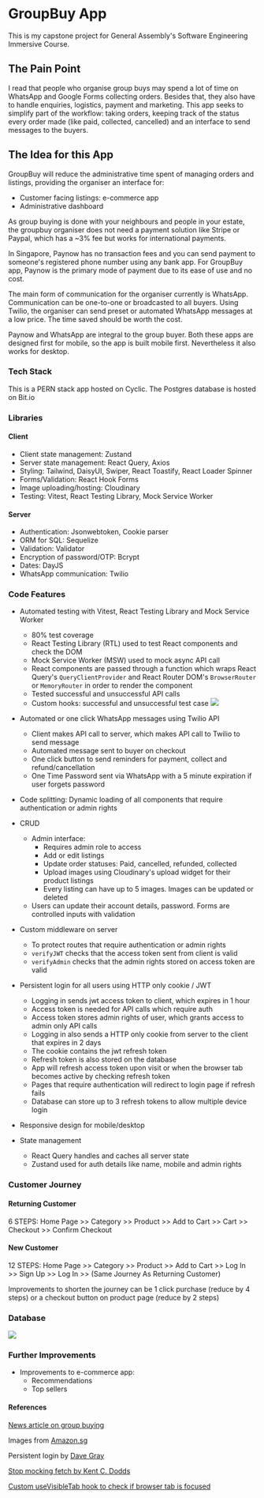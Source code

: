 # GroupBuy App
This is my capstone project for General Assembly's Software Engineering Immersive Course.

## The Pain Point
I read that people who organise group buys may spend a lot of time on WhatsApp and Google Forms collecting orders. Besides that, they also have to handle enquiries, logistics, payment and marketing. This app seeks to simplify part of the workflow: taking orders, keeping track of the status every order made (like paid, collected, cancelled) and an interface to send messages to the buyers.

## The Idea for this App
GroupBuy will reduce the administrative time spent of managing orders and listings, providing the organiser an interface for:
    
- Customer facing listings: e-commerce app
- Administrative dashboard 

As group buying is done with your neighbours and people in your estate, the groupbuy organiser does not need a payment solution like Stripe or Paypal, which has a ~3% fee but works for international payments.

In Singapore, Paynow has no transaction fees and you can send payment to someone's registered phone number using any bank app. For GroupBuy app, Paynow is the primary mode of payment due to its ease of use and no cost. 

The main form of communication for the organiser currently is WhatsApp. Communication can be one-to-one or broadcasted to all buyers. Using Twilio, the organiser can send preset or automated WhatsApp messages at a low price. The time saved should be worth the cost.

Paynow and WhatsApp are integral to the group buyer. Both these apps are designed first for mobile, so the app is built mobile first. Nevertheless it also works for desktop.

### Tech Stack
This is a PERN stack app hosted on Cyclic. 
The Postgres database is hosted on Bit.io

### Libraries

#### Client
- Client state management: Zustand
- Server state management: React Query, Axios
- Styling: Tailwind, DaisyUI, Swiper, React Toastify, React Loader Spinner
- Forms/Validation: React Hook Forms
- Image uploading/hosting: Cloudinary
- Testing: Vitest, React Testing Library, Mock Service Worker

#### Server
- Authentication: Jsonwebtoken, Cookie parser
- ORM for SQL: Sequelize
- Validation: Validator
- Encryption of password/OTP: Bcrypt
- Dates: DayJS
- WhatsApp communication: Twilio

### Code Features
- Automated testing with Vitest, React Testing Library and Mock Service Worker
    - 80% test coverage
    - React Testing Library (RTL) used to test React components and check the DOM
    - Mock Service Worker (MSW) used to mock async API call
    - React components are passed through a function which wraps React Query's `QueryClientProvider` and React Router DOM's `BrowserRouter` or `MemoryRouter` in order to render the component
    - Tested successful and unsuccessful API calls
    - Custom hooks: successful and unsuccessful test case
![](https://res.cloudinary.com/dkilrhnk7/image/upload/v1675325080/groupbuy-testing_twogfn.png)

- Automated or one click WhatsApp messages using Twilio API
    - Client makes API call to server, which makes API call to Twilio to send message
    - Automated message sent to buyer on checkout
    - One click button to send reminders for payment, collect and refund/cancellation
    - One Time Password sent via WhatsApp with a 5 minute expiration if user forgets password

- Code splitting: Dynamic loading of all components that require authentication or admin rights

- CRUD
    - Admin interface:
        - Requires admin role to access
        - Add or edit listings
        - Update order statuses: Paid, cancelled, refunded, collected
        - Upload images using Cloudinary's upload widget for their product listings
        - Every listing can have up to 5 images. Images can be updated or deleted
    - Users can update their account details, password. Forms are controlled inputs with validation

- Custom middleware on server
    - To protect routes that require authentication or admin rights
    - `verifyJWT` checks that the access token sent from client is valid
    - `verifyAdmin` checks that the admin rights stored on access token are valid

- Persistent login for all users using HTTP only cookie / JWT
    - Logging in sends jwt access token to client, which expires in 1 hour
    - Access token is needed for API calls which require auth
    - Access token stores admin rights of user, which grants access to admin only API calls
    - Logging in also sends a HTTP only cookie from server to the client that expires in 2 days
    - The cookie contains the jwt refresh token
    - Refresh token is also stored on the database 
    - App will refresh access token upon visit or when the browser tab becomes active by checking refresh token
    - Pages that require authentication will redirect to login page if refresh fails
    - Database can store up to 3 refresh tokens to allow multiple device login

- Responsive design for mobile/desktop

- State management
    - React Query handles and caches all server state
    - Zustand used for auth details like name, mobile and admin rights

### Customer Journey

#### Returning Customer
6 STEPS: Home Page >> Category >> Product >> Add to Cart >> Cart >> Checkout >> Confirm Checkout 

#### New Customer
12 STEPS: Home Page >> Category >> Product >> Add to Cart >> Log In >> Sign Up >> Log In >> (Same Journey As Returning Customer)

Improvements to shorten the journey can be 1 click purchase (reduce by 4 steps) or a checkout button on product page (reduce by 2 steps)

### Database

![](https://res.cloudinary.com/dkilrhnk7/image/upload/v1674481788/drawSQL-export-2022-12-23_21_38_uhndly.png)

### Further Improvements
- Improvements to e-commerce app:
    - Recommendations
    - Top sellers

#### References

[News article on group buying](https://www.channelnewsasia.com/cnainsider/free-delivery-bulk-discounts-singapore-rise-community-group-buys-2051651)

Images from [Amazon.sg](https://www.amazon.sg/)

Persistent login by [Dave Gray](https://youtube.com/playlist?list=PL0Zuz27SZ-6PRCpm9clX0WiBEMB70FWwd)

[Stop mocking fetch by Kent C. Dodds](https://kentcdodds.com/blog/stop-mocking-fetch)

[Custom useVisibleTab hook to check if browser tab is focused](https://stackoverflow.com/questions/49902883/check-if-the-browser-tab-is-in-focus-in-reactjs)
